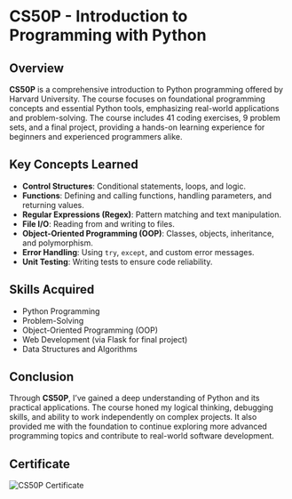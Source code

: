 # CS50P - Introduction to Programming with Python

## Overview

**CS50P** is a comprehensive introduction to Python programming offered by Harvard University. The course focuses on foundational programming concepts and essential Python tools, emphasizing real-world applications and problem-solving. The course includes 41 coding exercises, 9 problem sets, and a final project, providing a hands-on learning experience for beginners and experienced programmers alike.

## Key Concepts Learned

- **Control Structures**: Conditional statements, loops, and logic.
- **Functions**: Defining and calling functions, handling parameters, and returning values.
- **Regular Expressions (Regex)**: Pattern matching and text manipulation.
- **File I/O**: Reading from and writing to files.
- **Object-Oriented Programming (OOP)**: Classes, objects, inheritance, and polymorphism.
- **Error Handling**: Using `try`, `except`, and custom error messages.
- **Unit Testing**: Writing tests to ensure code reliability.

## Skills Acquired

- Python Programming
- Problem-Solving
- Object-Oriented Programming (OOP)
- Web Development (via Flask for final project)
- Data Structures and Algorithms

## Conclusion

Through **CS50P**, I’ve gained a deep understanding of Python and its practical applications. The course honed my logical thinking, debugging skills, and ability to work independently on complex projects. It also provided me with the foundation to continue exploring more advanced programming topics and contribute to real-world software development.

## Certificate

![CS50P Certificate](https://media.licdn.com/dms/image/v2/D4D2DAQEU8b3QJGXqTQ/profile-treasury-image-shrink_800_800/profile-treasury-image-shrink_800_800/0/1736530298745?e=1738360800&v=beta&t=MPaWPj-P8cYcq5NTP-QO1PFYnyRNjHtSO8oDVRcbqIk)
